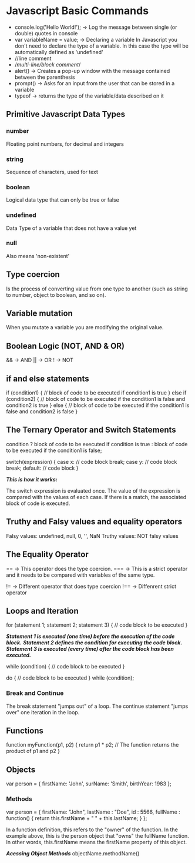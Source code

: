 # Javascript Basic Commands

* console.log('Hello World!'); -> Log the message between single (or double) quotes in console
* var variableName = value; -> Declaring a variable
    In Javascript you don't need to declare the type of a variable. In this case the type will be automatically defined as 'undefined'
* //line comment
* /*multi-line/block
    comment*/
* alert() -> Creates a pop-up window with the message contained between the parenthesis
* prompt() -> Asks for an input from the user that can be stored in a variable
* typeof -> returns the type of the variable/data described on it

## Primitive Javascript Data Types

### number

Floating point numbers, for decimal and integers

### string

Sequence of characters, used for text

### boolean

Logical data type that can only be true or false

### undefined

Data Type of a variable that does not have a value yet

### null

Also means 'non-existent'

## Type coercion

Is the process of converting value from one type to another (such as string to number, object to boolean, and so on).

## Variable mutation

When you mutate a variable you are modifying the original value.

## Boolean Logic (NOT, AND & OR)

&& -> AND
|| -> OR
!  -> NOT

## if and else statements

if (condition1) {
  //  block of code to be executed if condition1 is true
} else if (condition2) {
  //  block of code to be executed if the condition1 is false and condition2 is true
} else {
  //  block of code to be executed if the condition1 is false and condition2 is false
}

## The Ternary Operator and Switch Statements

condition ? block of code to be executed if condition is true : block of code to be executed if the condition1 is false;

switch(expression) {
  case x:
    // code block
    break;
  case y:
    // code block
    break;
  default:
    // code block
}

**_This is how it works:_**

The switch expression is evaluated once.
The value of the expression is compared with the values of each case.
If there is a match, the associated block of code is executed.

## Truthy and Falsy values and equality operators

Falsy values: undefined, null, 0, '', NaN
Truthy values: NOT falsy values

## The Equality Operator

==   -> This operator does the type coercion.
===  -> This is a strict operator and it needs to be compared with variables of the same type.

!=   -> Different operator that does type coercion
!==  -> Diffenrent strict operator

## Loops and Iteration

for (statement 1; statement 2; statement 3) {
  // code block to be executed
}

**_Statement 1 is executed (one time) before the execution of the code block._**
**_Statement 2 defines the condition for executing the code block._**
**_Statement 3 is executed (every time) after the code block has been executed._**

while (condition) {
  // code block to be executed
}

do {
  // code block to be executed
}
while (condition);

### Break and Continue

The break statement "jumps out" of a loop.
The continue statement "jumps over" one iteration in the loop.

## Functions

function myFunction(p1, p2) {
  return p1 * p2;   // The function returns the product of p1 and p2
}

## Objects

var person = {
    firstName: 'John',
    surName: 'Smith',
    birthYear: 1983
    };

### Methods

var person = {
  firstName: "John",
  lastName : "Doe",
  id       : 5566,
  fullName : function() {
    return this.firstName + " " + this.lastName;
  }
};

In a function definition, this refers to the "owner" of the function.
In the example above, this is the person object that "owns" the fullName function.
In other words, this.firstName means the firstName property of this object.

**_Acessing Object Methods_**
objectName.methodName()